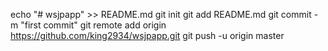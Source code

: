 echo "# wsjpapp" >> README.md
git init
git add README.md
git commit -m "first commit"
git remote add origin https://github.com/king2934/wsjpapp.git
git push -u origin master